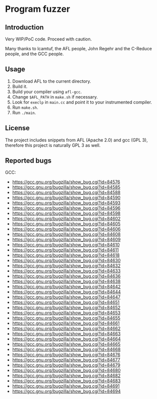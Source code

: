 Program fuzzer
==============

Introduction
------------

Very WIP/PoC code. Proceed with caution.

Many thanks to lcamtuf, the AFL people, John Regehr and the C-Reduce people,
and the GCC people.


Usage
-----

1. Download AFL to the current directory.
2. Build it.
4. Build your compiler using `afl-gcc`.
3. Change `$AFL_PATH` in `make.sh` if necessary.
5. Look for `execlp` in `main.cc` and point it to your instrumented compiler.
6. Run `make.sh`.
7. Run `./main`.


License
-------

The project includes snippets from AFL (Apache 2.0) and gcc (GPL 3),
therefore this project is naturally GPL 3 as well.


Reported bugs
-------------

GCC:

* <https://gcc.gnu.org/bugzilla/show_bug.cgi?id=84576>
* <https://gcc.gnu.org/bugzilla/show_bug.cgi?id=84585>
* <https://gcc.gnu.org/bugzilla/show_bug.cgi?id=84588>
* <https://gcc.gnu.org/bugzilla/show_bug.cgi?id=84590>
* <https://gcc.gnu.org/bugzilla/show_bug.cgi?id=84593>
* <https://gcc.gnu.org/bugzilla/show_bug.cgi?id=84596>
* <https://gcc.gnu.org/bugzilla/show_bug.cgi?id=84598>
* <https://gcc.gnu.org/bugzilla/show_bug.cgi?id=84602>
* <https://gcc.gnu.org/bugzilla/show_bug.cgi?id=84605>
* <https://gcc.gnu.org/bugzilla/show_bug.cgi?id=84606>
* <https://gcc.gnu.org/bugzilla/show_bug.cgi?id=84608>
* <https://gcc.gnu.org/bugzilla/show_bug.cgi?id=84609>
* <https://gcc.gnu.org/bugzilla/show_bug.cgi?id=84610>
* <https://gcc.gnu.org/bugzilla/show_bug.cgi?id=84611>
* <https://gcc.gnu.org/bugzilla/show_bug.cgi?id=84618>
* <https://gcc.gnu.org/bugzilla/show_bug.cgi?id=84630>
* <https://gcc.gnu.org/bugzilla/show_bug.cgi?id=84632>
* <https://gcc.gnu.org/bugzilla/show_bug.cgi?id=84633>
* <https://gcc.gnu.org/bugzilla/show_bug.cgi?id=84636>
* <https://gcc.gnu.org/bugzilla/show_bug.cgi?id=84638>
* <https://gcc.gnu.org/bugzilla/show_bug.cgi?id=84642>
* <https://gcc.gnu.org/bugzilla/show_bug.cgi?id=84644>
* <https://gcc.gnu.org/bugzilla/show_bug.cgi?id=84647>
* <https://gcc.gnu.org/bugzilla/show_bug.cgi?id=84651>
* <https://gcc.gnu.org/bugzilla/show_bug.cgi?id=84652>
* <https://gcc.gnu.org/bugzilla/show_bug.cgi?id=84653>
* <https://gcc.gnu.org/bugzilla/show_bug.cgi?id=84655>
* <https://gcc.gnu.org/bugzilla/show_bug.cgi?id=84661>
* <https://gcc.gnu.org/bugzilla/show_bug.cgi?id=84662>
* <https://gcc.gnu.org/bugzilla/show_bug.cgi?id=84663>
* <https://gcc.gnu.org/bugzilla/show_bug.cgi?id=84664>
* <https://gcc.gnu.org/bugzilla/show_bug.cgi?id=84665>
* <https://gcc.gnu.org/bugzilla/show_bug.cgi?id=84668>
* <https://gcc.gnu.org/bugzilla/show_bug.cgi?id=84676>
* <https://gcc.gnu.org/bugzilla/show_bug.cgi?id=84677>
* <https://gcc.gnu.org/bugzilla/show_bug.cgi?id=84679>
* <https://gcc.gnu.org/bugzilla/show_bug.cgi?id=84680>
* <https://gcc.gnu.org/bugzilla/show_bug.cgi?id=84682>
* <https://gcc.gnu.org/bugzilla/show_bug.cgi?id=84683>
* <https://gcc.gnu.org/bugzilla/show_bug.cgi?id=84691>
* <https://gcc.gnu.org/bugzilla/show_bug.cgi?id=84694>
